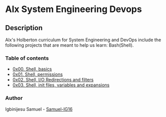 # Alx System Engineering Devops
## Description
Alx's Holberton curriculum for System Engineering and DevOps include the following projects that are meant to help us learn: Bash(Shell).
### Table of contents
* [0x00. Shell, basics](https://github.com/Samuel-IG16/alx-system_engineering-devops/tree/master/0x00-shell_basics)
* [0x01. Shell, permissions](https://github.com/Samuel-IG16/alx-system_engineering-devops/tree/master/0x01-shell_permissions)
* [0x02. Shell, I/O Redirections and filters](https://github.com/Samuel-IG16/alx-system_engineering-devops/tree/master/0x02-shell_redirections)
* [0x03. Shell, init files, variables and expansions](https://github.com/Samuel-IG16/alx-system_engineering-devops/tree/master/0x03-shell_variables_expansions)
### Author
Igbinijesu Samuel - [Samuel-IG16](https://github.com/Samuel-IG16)
